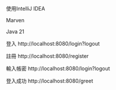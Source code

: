 使用IntelliJ IDEA

Marven

Java 21

登入
http://localhost:8080/login?logout

註冊
http://localhost:8080/register

輸入帳密
http://localhost:8080/login?logout

登入成功
http://localhost:8080/greet
